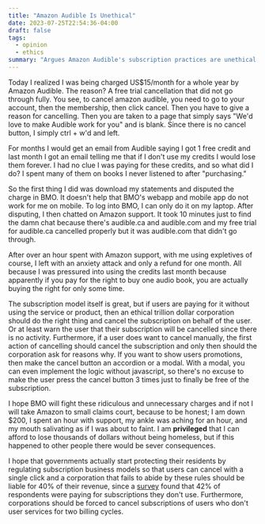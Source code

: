 ```yaml
---
title: "Amazon Audible Is Unethical"
date: 2023-07-25T22:54:36-04:00
draft: false
tags:
  - opinion
  - ethics
summary: "Argues Amazon Audible's subscription practices are unethical due to a misleading cancellation process and lack of auto-cancellation for inactive users, advocating for simpler opt-outs and regulation."
---
```


Today I realized I was being charged US$15/month for a whole year by Amazon Audible. The reason? A free trial cancellation that did not go through fully.
You see, to cancel amazon audible, you need to go to your account, then the membership, then click cancel. Then you have to give a reason for cancelling.
Then you are taken to a page that simply says "We'd love to make Audible work for you" and is blank. Since there is no cancel button, I simply ctrl + w'd and left.

For months I would get an email from Audible saying I got 1 free credit and last month I got an email telling me that if I don't use my credits I would lose them forever.
I had no clue I was paying for these credits, and so what did I do? I spent many of them on books I never listened to after "purchasing."

So the first thing I did was download my statements and disputed the charge in BMO. It doesn't help that BMO's webapp and mobile app do not work for me on mobile.
To log into BMO, I can only do it on my laptop. After disputing, I then chatted on Amazon support. It took 10 minutes just to find the damn chat because there's audible.ca and audible.com and
my free trial for audible.ca cancelled properly but it was audible.com that didn't go through.

After over an hour spent with Amazon support, with me using expletives of course, I left with an anxiety attack and only a refund for one month. All because I was pressured into using the credits last month because apparently if you pay for the right to buy one audio book, you are actually buying the right for only some time.

The subscription model itself is great, but if users are paying for it without using the service or product, then an ethical trillion dollar corporation should do the right thing and cancel the subscription on behalf of the user. Or at least warn the user that their subscription will be cancelled since there is no activity. Furthermore, if a user does want to cancel manually, the first action of cancelling should cancel the subscription and only then should the corporation ask for reasons why. If you want to show users promotions, then make the cancel button an accordion or
a modal. With a modal, you can even implement the logic without javascript, so there's no excuse to make the user press the cancel button 3 times just to finally be free of the subscription.

I hope BMO will fight these ridiculous and unnecessary charges and if not I will take Amazon to small claims court, because to be honest; I am down $200, I spent an hour with support, my ankle was aching for an hour, and my mouth salivating as if I was about to faint. I am **privileged** that I can afford to lose thousands of dollars without being homeless, but if this happened to other people there would be sever consequences.

I hope that governments actually start protecting their residents by regulating subscription business models so that users can cancel with a single click and a corporation that fails to abide by these rules should be liable for 40% of their revenue, since a [survey](https://abc11.com/subscription-not-using-still-paying-didnt-cancel-after-free-trial/12224628/) found that 42% of respondents were paying for subscriptions they don't use. Furthermore, corporations should be forced to cancel subscriptions of users who don't user services for two billing cycles.
